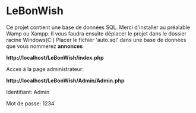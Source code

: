 # LeBonWish

Ce projet contient une base de données SQL.
Merci d'installer au préalable Wamp ou Xampp.
Il vous faudra ensuite déplacer le projet dans le dossier racine Windows(C:)
Placer le fichier 'auto.sql' dans une base de données que vous nommerez **annonces**

**http://localhost/LeBonWish/index.php**

Acces à la page administrateur:

**http://localhost/LeBonWish/Admin/Admin.php**

Identifiant: 
Admin

Mot de passe: 
1234
